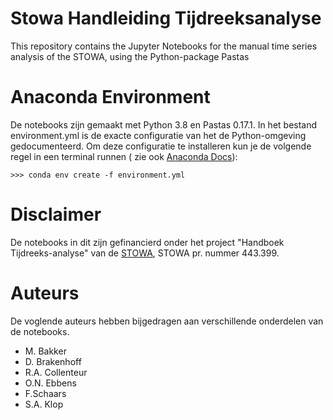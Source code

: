 # Stowa Handleiding Tijdreeksanalyse
This repository contains the Jupyter Notebooks for the manual time series analysis of the STOWA, using the Python-package Pastas

# Anaconda Environment
De notebooks zijn gemaakt met Python 3.8 en Pastas 0.17.1. In het bestand environment.yml is de exacte configuratie van het de Python-omgeving gedocumenteerd. Om deze configuratie te installeren kun je de volgende regel in een terminal runnen ( zie ook [Anaconda Docs](https://conda.io/projects/conda/en/latest/user-guide/tasks/manage-environments.html#creating-an-environment-from-an-environment-yml-file)):

`>>> conda env create -f environment.yml`

# Disclaimer
De notebooks in dit zijn gefinancierd onder het project "Handboek Tijdreeks-analyse" van de [STOWA](https://www.stowa.nl/onderwerpen/klimaatadaptatie/van-kennis-naar-praktijk/handleiding-tijdreeksanalyse), STOWA pr. nummer 443.399.

# Auteurs
De voglende auteurs hebben bijgedragen aan verschillende onderdelen van de notebooks.

- M. Bakker
- D. Brakenhoff
- R.A. Collenteur
- O.N. Ebbens
- F.Schaars
- S.A. Klop
